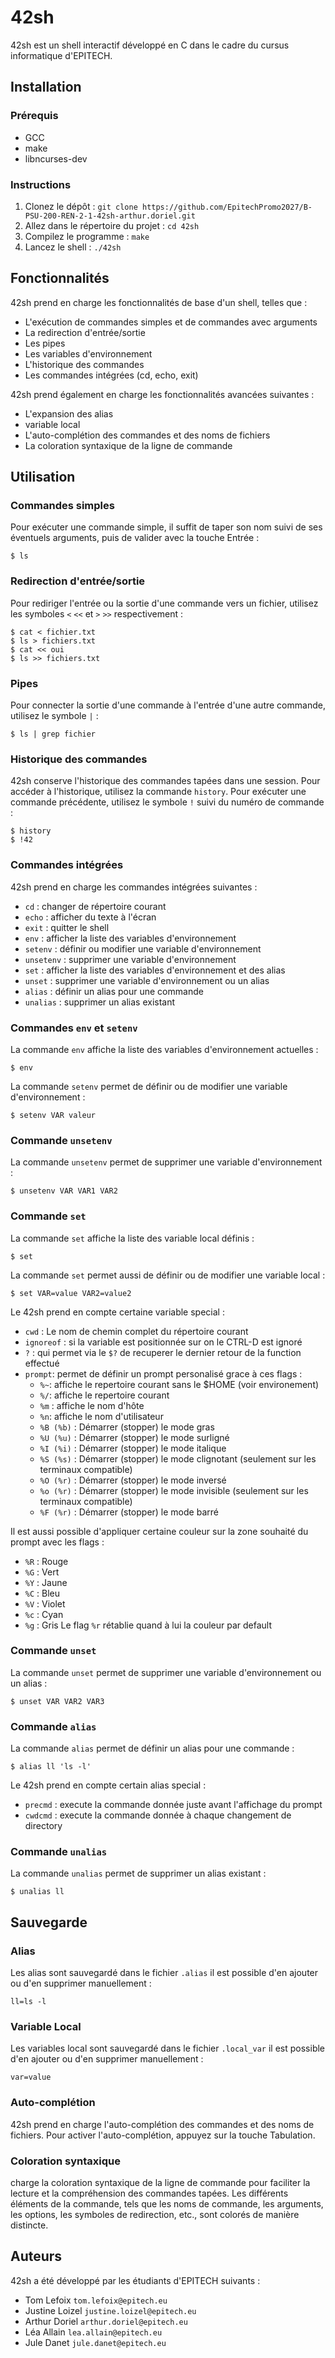 # 42sh

42sh est un shell interactif développé en C dans le cadre du cursus informatique d'EPITECH.

## Installation

### Prérequis

* GCC
* make
* libncurses-dev

### Instructions

1. Clonez le dépôt : `git clone https://github.com/EpitechPromo2027/B-PSU-200-REN-2-1-42sh-arthur.doriel.git`
2. Allez dans le répertoire du projet : `cd 42sh`
3. Compilez le programme : `make`
4. Lancez le shell : `./42sh`

## Fonctionnalités

42sh prend en charge les fonctionnalités de base d'un shell, telles que :

* L'exécution de commandes simples et de commandes avec arguments
* La redirection d'entrée/sortie
* Les pipes
* Les variables d'environnement
* L'historique des commandes
* Les commandes intégrées (cd, echo, exit)

42sh prend également en charge les fonctionnalités avancées suivantes :

* L'expansion des alias
* variable local
* L'auto-complétion des commandes et des noms de fichiers
* La coloration syntaxique de la ligne de commande

## Utilisation

### Commandes simples

Pour exécuter une commande simple, il suffit de taper son nom suivi de ses éventuels arguments, puis de valider avec la touche Entrée :

```shell
$ ls
```

### Redirection d'entrée/sortie

Pour rediriger l'entrée ou la sortie d'une commande vers un fichier, utilisez les symboles `<` `<<` et `>` `>>` respectivement :

```shell
$ cat < fichier.txt
$ ls > fichiers.txt
$ cat << oui
$ ls >> fichiers.txt
```

### Pipes

Pour connecter la sortie d'une commande à l'entrée d'une autre commande, utilisez le symbole `|` :

```shell
$ ls | grep fichier
```

### Historique des commandes

42sh conserve l'historique des commandes tapées dans une session. Pour accéder à l'historique, utilisez la commande `history`. Pour exécuter une commande précédente, utilisez le symbole `!` suivi du numéro de commande :

```shell
$ history
$ !42
```

### Commandes intégrées

42sh prend en charge les commandes intégrées suivantes :

* `cd` : changer de répertoire courant
* `echo` : afficher du texte à l'écran
* `exit` : quitter le shell
* `env` : afficher la liste des variables d'environnement
* `setenv` : définir ou modifier une variable d'environnement
* `unsetenv` : supprimer une variable d'environnement
* `set` : afficher la liste des variables d'environnement et des alias
* `unset` : supprimer une variable d'environnement ou un alias
* `alias` : définir un alias pour une commande
* `unalias` : supprimer un alias existant

### Commandes `env` et `setenv`

La commande `env` affiche la liste des variables d'environnement actuelles :

```shell
$ env
```

La commande `setenv` permet de définir ou de modifier une variable d'environnement :

```shell
$ setenv VAR valeur
```

### Commande `unsetenv`

La commande `unsetenv` permet de supprimer une variable d'environnement :

```shell
$ unsetenv VAR VAR1 VAR2
```

### Commande `set`

La commande `set` affiche la liste des variable local définis :

```shell
$ set
```

La commande `set` permet aussi de définir ou de modifier une variable local :

```shell
$ set VAR=value VAR2=value2
```
Le 42sh prend en compte certaine variable special :
* `cwd` : Le nom de chemin complet du répertoire courant
* `ignoreof` : si la variable est positionnée sur on le CTRL-D est ignoré
* `?` : qui permet via le `$?` de recuperer le dernier retour de la function effectué
* `prompt`: permet de définir un prompt personalisé grace à ces flags :
  * `%~`: affiche le repertoire courant sans le $HOME (voir environement)
  * `%/`: affiche le repertoire courant
  * `%m` : affiche le nom d'hôte
  * `%n`: affiche le nom d'utilisateur
  * `%B (%b)` : Démarrer (stopper) le mode gras
  * `%U (%u)` : Démarrer (stopper) le mode surligné
  * `%I (%i)` : Démarrer (stopper) le mode italique
  * `%S (%s)` : Démarrer (stopper) le mode clignotant (seulement sur les terminaux compatible)
  * `%O (%r)` : Démarrer (stopper) le mode inversé
  * `%o (%r)` : Démarrer (stopper) le mode invisible (seulement sur les terminaux compatible)
  * `%F (%r)` : Démarrer (stopper) le mode barré

Il est aussi possible d'appliquer certaine couleur sur la zone souhaité du prompt avec les flags :
  * `%R` : Rouge
  * `%G` : Vert
  * `%Y` : Jaune
  * `%C` : Bleu
  * `%V` : Violet
  * `%c` : Cyan
  * `%g` : Gris
Le flag `%r` rétablie quand à lui la couleur par default
### Commande `unset`

La commande `unset` permet de supprimer une variable d'environnement ou un alias :

```shell
$ unset VAR VAR2 VAR3
```

### Commande `alias`

La commande `alias` permet de définir un alias pour une commande :

```shell
$ alias ll 'ls -l'
```
Le 42sh prend en compte certain alias special :
* `precmd` : execute la commande donnée juste avant l'affichage du prompt
* `cwdcmd` : execute la commande donnée à chaque changement de directory

### Commande `unalias`

La commande `unalias` permet de supprimer un alias existant :

```shell
$ unalias ll
```
## Sauvegarde

### Alias

Les alias sont sauvegardé dans le fichier `.alias` il est possible d'en ajouter ou d'en supprimer manuellement :
```text
ll=ls -l
```
### Variable Local
Les variables local sont sauvegardé dans le fichier `.local_var` il est possible d'en ajouter ou d'en supprimer manuellement :
```text
var=value
```

### Auto-complétion

42sh prend en charge l'auto-complétion des commandes et des noms de fichiers. Pour activer l'auto-complétion, appuyez sur la touche Tabulation.

### Coloration syntaxique

charge la coloration syntaxique de la ligne de commande pour faciliter la lecture et la compréhension des commandes tapées. Les différents éléments de la commande, tels que les noms de commande, les arguments, les options, les symboles de redirection, etc., sont colorés de manière distincte.

## Auteurs

42sh a été développé par les étudiants d'EPITECH suivants :

* Tom Lefoix `tom.lefoix@epitech.eu`
* Justine Loizel `justine.loizel@epitech.eu`
* Arthur Doriel `arthur.doriel@epitech.eu`
* Léa Allain `lea.allain@epitech.eu`
* Jule Danet `jule.danet@epitech.eu`
